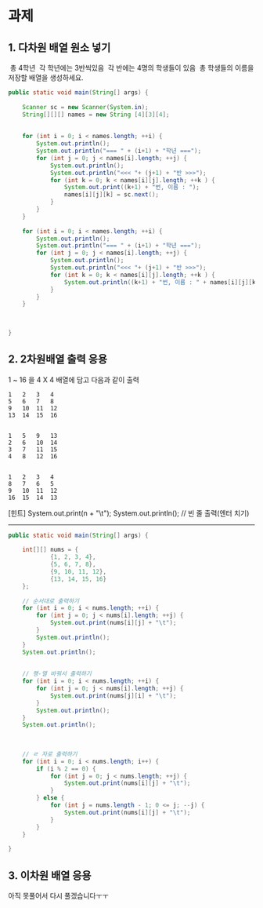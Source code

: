 # 과제



## 1.  다차원 배열 원소 넣기

​    총 4학년
​    각 학년에는 3반씩있음
​    각 반에는 4명의 학생들이 있음
​    총 학생들의 이름을 저장할 배열을 생성하세요.
 

```java
public static void main(String[] args) {
		
	Scanner sc = new Scanner(System.in);
	String[][][] names = new String [4][3][4];
		
		
	for (int i = 0; i < names.length; ++i) {
		System.out.println();
		System.out.println("=== " + (i+1) + "학년 ===");
		for (int j = 0; j < names[i].length; ++j) {
			System.out.println();
			System.out.println("<<< "+ (j+1) + "반 >>>");
			for (int k = 0; k < names[i][j].length; ++k ) {
				System.out.print((k+1) + "번, 이름 : ");
				names[i][j][k] = sc.next();
			}
		}
	}
		
	for (int i = 0; i < names.length; ++i) {
		System.out.println();
		System.out.println("=== " + (i+1) + "학년 ===");
		for (int j = 0; j < names[i].length; ++j) {
			System.out.println();
			System.out.println("<<< "+ (j+1) + "반 >>>");
			for (int k = 0; k < names[i][j].length; ++k ) {
				System.out.println((k+1) + "번, 이름 : " + names[i][j][k]);
			}
		}
	}
				
		

}
```





## 2.  2차원배열 출력 응용

 1 ~ 16 을 4 X 4 배열에 담고 다음과 같이 출력

 

	1	2	3	4
	5	6	7	8
	9	10	11	12
	13	14	15	16


	1	5	9	13
	2	6	10	14
 	3	7	11	15
	4	8	12	16


	1	2	3	4
	8	7	6	5
	9	10	11	12
	16	15	14	13



[힌트] 
	System.out.print(n + "\t"); 
	System.out.println();  // 빈 줄 출력(엔터 치기)
	
  ----------

```java
public static void main(String[] args) {
		
	int[][] nums = {
			{1, 2, 3, 4},
			{5, 6, 7, 8},
			{9, 10, 11, 12},
			{13, 14, 15, 16}
	};
		
	// 순서대로 출력하기
	for (int i = 0; i < nums.length; ++i) {
		for (int j = 0; j < nums[i].length; ++j) {
			System.out.print(nums[i][j] + "\t");
		}
		System.out.println();
	}
	System.out.println();
		
	
	// 행-열 바꿔서 출력하기
	for (int i = 0; i < nums.length; ++i) {
		for (int j = 0; j < nums[i].length; ++j) {
			System.out.print(nums[j][i] + "\t");
		}
		System.out.println();
	}
	System.out.println();
		
	
		
	// ㄹ 자로 출력하기
	for (int i = 0; i < nums.length; i++) {
		if (i % 2 == 0) {
			for (int j = 0; j < nums.length; ++j) {
				System.out.print(nums[i][j] + "\t");
			}
		} else {
			for (int j = nums.length - 1; 0 <= j; --j) {
				System.out.print(nums[i][j] + "\t");
			}
		}
	}
	
}
```



## 3.  이차원 배열 응용
  
아직 못풀어서 다시 풀겠습니다ㅜㅜ
